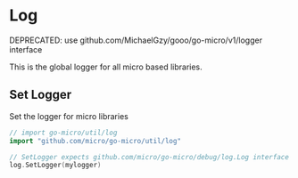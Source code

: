 # Log

DEPRECATED: use github.com/MichaelGzy/gooo/go-micro/v1/logger interface

This is the global logger for all micro based libraries.

## Set Logger

Set the logger for micro libraries

```go
// import go-micro/util/log
import "github.com/micro/go-micro/util/log"

// SetLogger expects github.com/micro/go-micro/debug/log.Log interface
log.SetLogger(mylogger)
```
